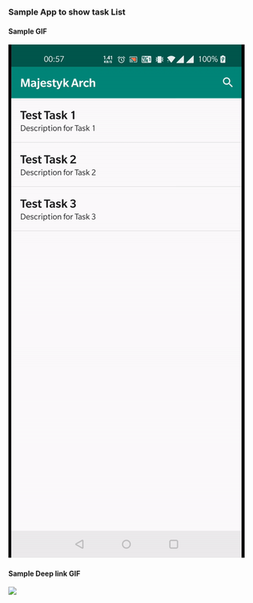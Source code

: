 ### Sample App to show task List

#### Sample GIF


![](sample_demo_gif.gif)


#### Sample Deep link GIF
![](deep_link.gif)
